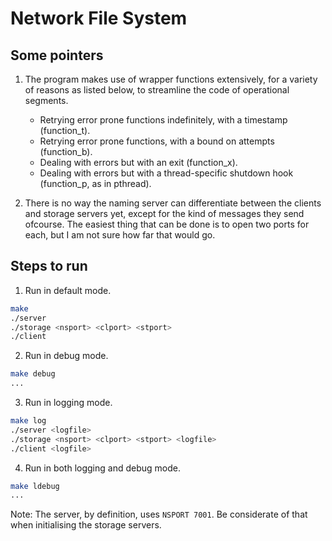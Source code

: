 # Network File System

## Some pointers

1. The program makes use of wrapper functions extensively, for a variety of reasons as listed below, to streamline the code of operational segments.

    - Retrying error prone functions indefinitely, with a timestamp (function_t).
    - Retrying error prone functions, with a bound on attempts (function_b).
    - Dealing with errors but with an exit (function_x).
    - Dealing with errors but with a thread-specific shutdown hook (function_p, as in pthread).

2. There is no way the naming server can differentiate between the clients and storage servers yet, except for the kind of messages they send ofcourse. The easiest thing that can be done is to open two ports for each, but I am not sure how far that would go.

## Steps to run

1. Run in default mode.

```sh
make
./server
./storage <nsport> <clport> <stport>
./client
```

2. Run in debug mode.

```sh
make debug
...
```

3. Run in logging mode.

```sh
make log
./server <logfile>
./storage <nsport> <clport> <stport> <logfile>
./client <logfile>
```

4. Run in both logging and debug mode.

```sh
make ldebug
...
```

Note: The server, by definition, uses ``NSPORT 7001``. Be considerate of that when initialising the storage servers.
